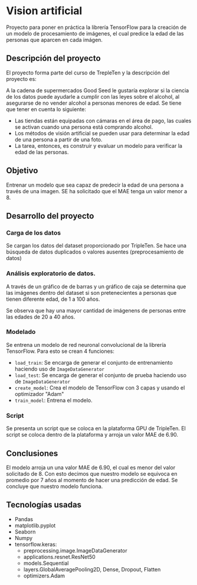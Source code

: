 # Vision artificial
Proyecto para poner en práctica la librería TensorFlow para la creación de un modelo de procesamiento de imágenes, el cual predice la edad de las personas que aparcen en cada imágen.

## Descripción del proyecto
El proyecto forma parte del curso de TrepleTen y la descripción del proyecto es:

A la cadena de supermercados Good Seed le gustaría explorar si la ciencia de los datos puede ayudarle a cumplir con las leyes sobre el alcohol, al asegurarse de no vender alcohol a personas menores de edad. Se tiene que tener en cuenta lo siguiente:

+ Las tiendas están equipadas con cámaras en el área de pago, las cuales se activan cuando una persona está comprando alcohol.
+ Los métodos de visión artificial se pueden usar para determinar la edad de una persona a partir de una foto.
+ La tarea, entonces, es construir y evaluar un modelo para verificar la edad de las personas.

## Objetivo
Entrenar un modelo que sea capaz de predecir la edad de una persona a través de una imagen. SE ha solicitado que el MAE tenga un valor menor a 8.

## Desarrollo del proyecto
### Carga de los datos
Se cargan los datos del dataset proporcionado por TripleTen. Se hace una búsqueda de datos duplicados o valores ausentes (preprocesamiento de datos)

### Análisis exploratorio de datos.
A través de un gráfico de de barras y un gráfico de caja se determina que las imágenes dentro del dataset si son pretenecientes a personas que tienen diferente edad, de 1 a 100 años.

Se observa que hay una mayor cantidad de imágenens de personas entre las edades de 20 a 40 años.

### Modelado
Se entrena un modelo de red neuronal convolucional de la librería TensorFlow. Para esto se crean 4 funciones:
* `load_train`: Se encarga de generar el conjunto de entrenamiento haciendo uso de `ImageDataGenerator`
* `load_test`: Se encarga de generar el conjunto de prueba haciendo uso de `ImageDataGenerator`
* `create_model`: Crea el modelo de TensorFlow con 3 capas y usando el optimizador "Adam"
* `train_model`: Entrena el modelo.

### Script
Se presenta un script que se coloca en la plataforma GPU de TripleTen. El script se coloca dentro de la plataforma y arroja un valor MAE de 6.90.

## Conclusiones
El modelo arroja un una valor MAE de 6.90, el cual es menor del valor solicitado de 8. Con esto decimos que nuestro modelo se equivoca en promedio por 7 años al momento de hacer una predicción de edad. Se concluye que nuestro modelo funciona.

## Tecnologías usadas
* Pandas
* matplotlib.pyplot
* Seaborn
* Numpy
* tensorflow.keras: 
    + preprocessing.image.ImageDataGenerator
    + applications.resnet.ResNet50
    + models.Sequential
    + layers.GlobalAveragePooling2D, Dense, Dropout, Flatten
    + optimizers.Adam
